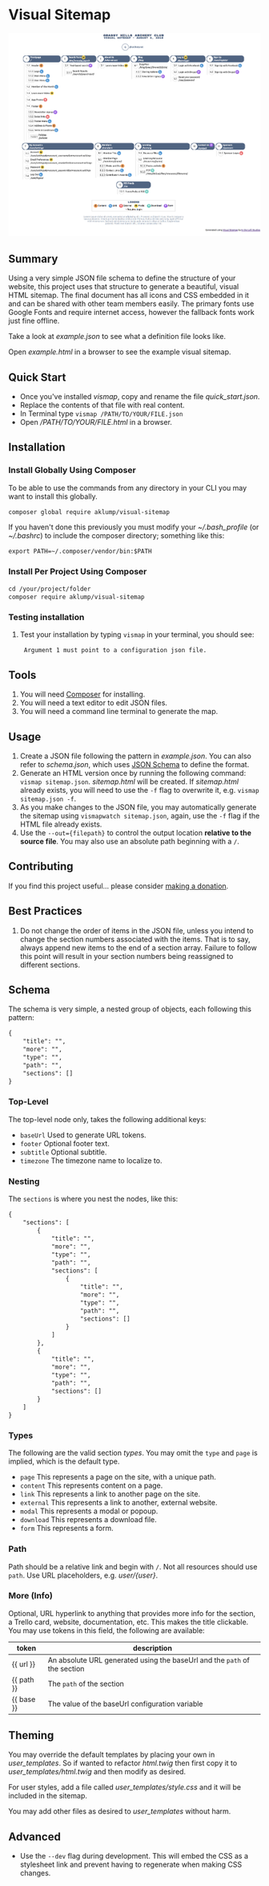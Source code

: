 # Visual Sitemap

![Example Sitemap](images/thumbnail.png)

## Summary

Using a very simple JSON file schema to define the structure of your website, this project uses that structure to generate a beautiful, visual HTML sitemap.  The final document has all icons and CSS embedded in it and can be shared with other team members easily.  The primary fonts use Google Fonts and require internet access, however the fallback fonts work just fine offline.

Take a look at _example.json_ to see what a definition file looks like.

Open _example.html_ in a browser to see the example visual sitemap.

## Quick Start

- Once you've installed _vismap_, copy and rename the file _quick_start.json_.
- Replace the contents of that file with real content.
- In Terminal type `vismap /PATH/TO/YOUR/FILE.json`
- Open _/PATH/TO/YOUR/FILE.html_ in a browser.

## Installation

### Install Globally Using Composer

To be able to use the commands from any directory in your CLI you may want to install this globally.

    composer global require aklump/visual-sitemap
    
If you haven't done this previously you must modify your  _~/.bash_profile_ (or _~/.bashrc_) to include the composer directory; something like this:
                                 
    export PATH=~/.composer/vendor/bin:$PATH

### Install Per Project Using Composer

    cd /your/project/folder
    composer require aklump/visual-sitemap

### Testing installation    

1. Test your installation by typing `vismap` in your terminal, you should see:

        Argument 1 must point to a configuration json file.

## Tools

1. You will need [Composer](https://getcomposer.org/doc/00-intro.md#installation-linux-unix-osx) for installing.
1. You will need a text editor to edit JSON files.
1. You will need a command line terminal to generate the map.

## Usage

1. Create a JSON file following the pattern in _example.json_.  You can also refer to _schema.json_, which uses [JSON Schema](https://spacetelescope.github.io/understanding-json-schema/index.html) to define the format.
1. Generate an HTML version once by running the following command: `vismap sitemap.json`.  _sitemap.html_ will be created.  If _sitemap.html_ already exists, you will need to use the `-f` flag to overwrite it, e.g. `vismap sitemap.json -f`.
1. As you make changes to the JSON file, you may automatically generate the sitemap using `vismapwatch sitemap.json`, again, use the `-f` flag if the HTML file already exists.
1. Use the `--out={filepath}` to control the output location **relative to the source file**.  You may also use an absolute path beginning with a `/`.

## Contributing

If you find this project useful... please consider [making a donation](https://www.paypal.com/cgi-bin/webscr?cmd=_s-xclick&hosted_button_id=4E5KZHDQCEUV8&item_name=Gratitude%20for%20aklump%2Fvisual_sitemap).

## Best Practices

1. Do not change the order of items in the JSON file, unless you intend to change the section numbers associated with the items.  That is to say, always append new items to the end of a section array.  Failure to follow this point will result in your section numbers being reassigned to different sections.


## Schema

The schema is very simple, a nested group of objects, each following this pattern:

    {
        "title": "",
        "more": "",
        "type": "",
        "path": "",
        "sections": []
    }

### Top-Level

The top-level node only, takes the following additional keys:

* `baseUrl` Used to generate URL tokens.
* `footer` Optional footer text.
* `subtitle` Optional subtitle.
* `timezone` The timezone name to localize to.

### Nesting

The `sections` is where you nest the nodes, like this:

    {
        "sections": [
            {
                "title": "",
                "more": "",
                "type": "",
                "path": "",
                "sections": [
                    {
                        "title": "",
                        "more": "",
                        "type": "",
                        "path": "",
                        "sections": []
                    }
                ]
            },
            {
                "title": "",
                "more": "",
                "type": "",
                "path": "",
                "sections": []
            }
        ]
    }

### Types

The following are the valid section _types_.  You may omit the `type` and `page` is implied, which is the default type.

* `page` This represents a page on the site, with a unique path.
* `content` This represents content on a page.
* `link` This represents a link to another page on the site.
* `external` This represents a link to another, external website.
* `modal` This represents a modal or popoup.
* `download` This represents a download file.
* `form` This represents a form.

### Path

Path should be a relative link and begin with `/`.  Not all resources should use `path`.  Use URL placeholders, e.g. _user/{user}_.

### More (Info)

Optional, URL hyperlink to anything that provides more info for the section, a Trello card, website, documentation, etc.  This makes the title clickable.  You may use tokens in this field, the following are available:

| token | description |
|----------|----------|
| {{ url }} | An absolute URL generated using the baseUrl and the `path` of the section  |
| {{ path }} | The `path` of the section  |
| {{ base }} | The value of the baseUrl configuration variable |

## Theming

You may override the default templates by placing your own in _user_templates_.  So if wanted to refactor _html.twig_ then first copy it to _user_templates/html.twig_ and then modify as desired.

For user styles, add a file called _user_templates/style.css_ and it will be included in the sitemap. 

You may add other files as desired to _user_templates_ without harm.

## Advanced

* Use the `--dev` flag during development.  This will embed the CSS as a stylesheet link and prevent having to regenerate when making CSS changes.
